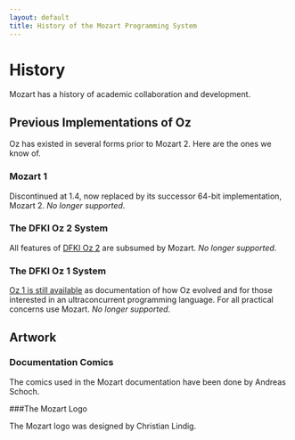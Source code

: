 ```yaml
---
layout: default
title: History of the Mozart Programming System
---
```


# History

Mozart has a history of academic collaboration and development.
<!-- TODO: mention conferences, publications, .. -->

## Previous Implementations of Oz

Oz has existed in several forms prior to Mozart 2. Here are the ones we know of.

### Mozart 1

Discontinued at 1.4, now replaced by its successor 64-bit implementation, 
Mozart 2. *No longer supported*.

### The DFKI Oz 2 System

All features of [DFKI Oz 2](http://www.ps.uni-sb.de/oz2/) are subsumed by
Mozart. *No longer supported*.

### The DFKI Oz 1 System

[Oz 1 is still available](http://www.ps.uni-saarland.de/oz1/) as documentation
of how Oz evolved and for those interested in an ultraconcurrent programming
language. For all practical concerns use Mozart. *No longer supported*.

## Artwork

### Documentation Comics
The comics used in the Mozart documentation have been done by Andreas Schoch.

###The Mozart Logo

The Mozart logo was designed by Christian Lindig.